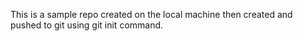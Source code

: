 This is a sample repo created on the local machine then created and pushed to git using git init command.
